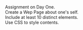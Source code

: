 Assignment on Day One.   
Create a Wep Page about one's self.  
Include at least 10 distinct elements.  
Use CSS to style contents.  